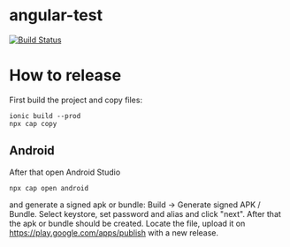 # angular-test
[![Build Status](https://travis-ci.org/tdittmann/angular-test.svg?branch=master)](https://travis-ci.org/tdittmann/angular-test)

# How to release

First build the project and copy files:
```
ionic build --prod
npx cap copy
```

## Android
After that open Android Studio
```
npx cap open android
```
and generate a signed apk or bundle: Build -> Generate signed APK / Bundle. Select keystore, set password and alias and click "next". After that the apk or bundle should be created. 
Locate the file, upload it on https://play.google.com/apps/publish with a new release. 
